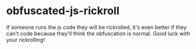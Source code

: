 # obfuscated-js-rickroll
If someone runs the js code they will be rickrolled, it's even better if they can't code because they'll think the obfuscation is normal.
Good luck with your rickrolling!
